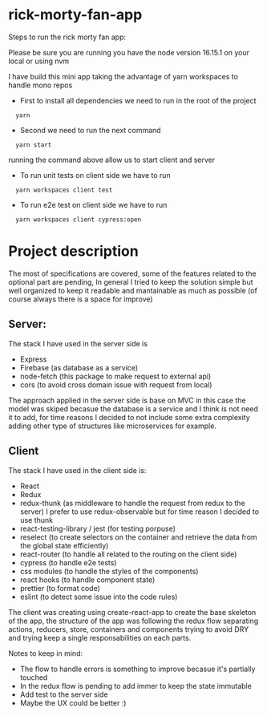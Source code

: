 # rick-morty-fan-app

Steps to run the rick morty fan app:

Please be sure you are running you have the node version 16.15.1 on your local or using nvm

I have build this mini app taking the advantage of yarn workspaces to handle mono repos

- First to install all dependencies we need to run in the root of the project

```shell
  yarn
```
- Second we need to run the next command

```shell
  yarn start
```
running the command above allow us to start client and server

- To run unit tests on client side we have to run

```shell
  yarn workspaces client test
```

- To run e2e test on client side we have to run

```shell
  yarn workspaces client cypress:open
```

# Project description

The most of specifications are covered, some of the features related to the optional part are pending, In general I tried to keep the solution simple but well organized to keep it readable and mantainable as much as possible (of course always there is a space for improve)

## Server:

The stack I have used in the server side is

- Express
- Firebase (as database as a service)
- node-fetch (this package to make request to external api)
- cors (to avoid cross domain issue with request from local)

The approach applied in the server side is base on MVC in this case the model was skiped becasue the database is a service and I think is not need it  to add, for time reasons I decided to not include some extra complexity adding other type of structures like microservices for example.

## Client

The stack I have used in the client side is:

- React
- Redux
- redux-thunk (as middleware to handle the request from redux to the server) I prefer to use redux-observable but for time reason I decided to use thunk
- react-testing-library / jest (for testing porpuse)
- reselect (to create selectors on the container and retrieve the data from the global state efficiently)
- react-router (to handle all related to the routing on the client side)
- cypress (to handle e2e tests)
- css modules (to handle the styles of the components)
- react hooks (to handle component state)
- prettier (to format code)
- eslint (to detect some issue into the code rules)

The client was creating using create-react-app to create the base skeleton of the app, the structure of the app was following the redux flow separating actions, reducers, store, containers and components trying to avoid DRY and trying keep a single responsabilities on each parts.

Notes to keep in mind:

- The flow to handle errors is something to improve becasue it's partially touched
- In the redux flow is pending to add immer to keep the state immutable
- Add test to the server side
- Maybe the UX could be better :)